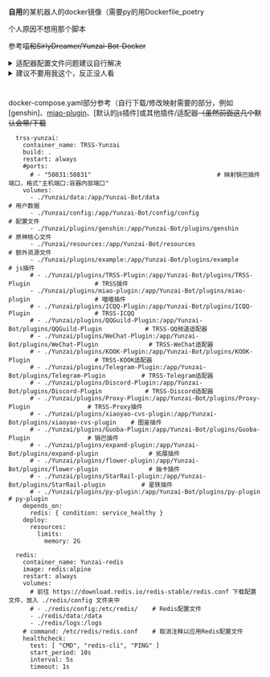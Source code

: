 <strong>自用</strong>的某机器人的docker镜像（需要py的用Dockerfile_poetry

个人原因不想用那个脚本

参考喵~~和SirlyDreamer/Yunzai-Bot-Docker~~

<details><summary>适配器配置文件问题建议自行解决</summary>

  <!-- 要是问为什么不丢到config/config会被某机器人的项目所有者踢出他能管到的群 -->

  请直接用原脚本。

</details>


<details><summary>建议不要用我这个，反正没人看</summary>

  TimeRainStarSky也不喜欢

  <!-- ~~***2023.08.28 20:13 cdc5d46dbe5e5384a9c2d12b1921826cfcc74683 .gitignore + config/*.yaml***~~ -->

</details>

#

docker-compose.yaml部分参考（自行下载/修改映射需要的部分，例如[genshin]、[miao-plugin](https://github.com/yoimiya-kokomi/miao-plugin)、[默认的js插件]或其他插件/适配器~~（虽然前面这几个默认会带/下载~~
```
  trss-yunzai:
    container_name: TRSS-Yunzai
    build: .
    restart: always
    #ports:
      # - "50831:50831"                                   # 映射锅巴插件端口，格式"主机端口:容器内部端口"
    volumes:
      - ./Yunzai/data:/app/Yunzai-Bot/data                                                # 用户数据
      - ./Yunzai/config:/app/Yunzai-Bot/config/config                                     # 配置文件
      - ./Yunzai/plugins/genshin:/app/Yunzai-Bot/plugins/genshin                          # 原神核心文件
      - ./Yunzai/resources:/app/Yunzai-Bot/resources                                      # 额外资源文件
      - ./Yunzai/plugins/example:/app/Yunzai-Bot/plugins/example                          # js插件
      # - ./Yunzai/plugins/TRSS-Plugin:/app/Yunzai-Bot/plugins/TRSS-Plugin                  # TRSS插件
      - ./Yunzai/plugins/miao-plugin:/app/Yunzai-Bot/plugins/miao-plugin                  # 喵喵插件
      # - ./Yunzai/plugins/ICQQ-Plugin:/app/Yunzai-Bot/plugins/ICQQ-Plugin                  # TRSS-ICQQ
      # - ./Yunzai/plugins/QQGuild-Plugin:/app/Yunzai-Bot/plugins/QQGuild-Plugin            # TRSS-QQ频道适配器
      # - ./Yunzai/plugins/WeChat-Plugin:/app/Yunzai-Bot/plugins/WeChat-Plugin              # TRSS-WeChat适配器
      # - ./Yunzai/plugins/KOOK-Plugin:/app/Yunzai-Bot/plugins/KOOK-Plugin                  # TRSS-KOOK适配器
      # - ./Yunzai/plugins/Telegram-Plugin:/app/Yunzai-Bot/plugins/Telegram-Plugin          # TRSS-Telegram适配器
      # - ./Yunzai/plugins/Discord-Plugin:/app/Yunzai-Bot/plugins/Discord-Plugin            # TRSS-Discord适配器
      # - ./Yunzai/plugins/Proxy-Plugin:/app/Yunzai-Bot/plugins/Proxy-Plugin                # TRSS-Proxy插件
      # - ./Yunzai/plugins/xiaoyao-cvs-plugin:/app/Yunzai-Bot/plugins/xiaoyao-cvs-plugin    # 图鉴插件
      # - ./Yunzai/plugins/Guoba-Plugin:/app/Yunzai-Bot/plugins/Guoba-Plugin                # 锅巴插件
      # - ./Yunzai/plugins/expand-plugin:/app/Yunzai-Bot/plugins/expand-plugin              # 拓展插件
      # - ./Yunzai/plugins/flower-plugin:/app/Yunzai-Bot/plugins/flower-plugin              # 抽卡插件
      # - ./Yunzai/plugins/StarRail-plugin:/app/Yunzai-Bot/plugins/StarRail-plugin          # 星铁插件
      # - ./Yunzai/plugins/py-plugin:/app/Yunzai-Bot/plugins/py-plugin                      # py-plugin
    depends_on:
      redis: { condition: service_healthy }
    deploy:
      resources:
        limits:
          memory: 2G

  redis:
    container_name: Yunzai-redis
    image: redis:alpine
    restart: always
    volumes:
      # 前往 https://download.redis.io/redis-stable/redis.conf 下载配置文件，放入 ./redis/config 文件夹中
      # - ./redis/config:/etc/redis/    # Redis配置文件
      - ./redis/data:/data
      - ./redis/logs:/logs
    # command: /etc/redis/redis.conf    # 取消注释以应用Redis配置文件
    healthcheck:
      test: [ "CMD", "redis-cli", "PING" ]
      start_period: 10s
      interval: 5s
      timeout: 1s
```
